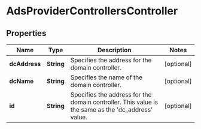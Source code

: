 
# AdsProviderControllersController

## Properties
Name | Type | Description | Notes
------------ | ------------- | ------------- | -------------
**dcAddress** | **String** | Specifies the address for the domain controller. |  [optional]
**dcName** | **String** | Specifies the name of the domain controller. |  [optional]
**id** | **String** | Specifies the address for the domain controller. This value is the same as the &#39;dc_address&#39; value. |  [optional]



